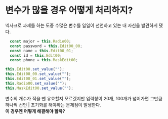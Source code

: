 # 변수가 많을 경우 어떻게 처리하지?
넥사크로 과제를 하는 도중 수많은 변수를 일일이 선언하고 있는 내 자신을 발견하게 됐다.
```javascript
  const major = this.Radio00;
  const password = this.Edit00_00;
  const name = this.Edit00_01;
  const id = this.Edit00;
  const phone = this.MaskEdit00;
  ```
  ```javascript
  this.Edit00.set_value("");
  this.Edit00_00.set_value("");
  this.Edit00_01.set_value("");
  this.Radio00.set_value("");
  this.MaskEdit00.set_value("");
  ```
  
  변수의 개수가 적을 땐 유효할지 모르겠지만 입력창이 20개, 100개가 넘어가면 그만큼 하나씩 선언 | 초기화를 해야하는 문제점이 발생한다.<br/>
  **이 경우엔 어떻게 해결해야 할까?**
  
